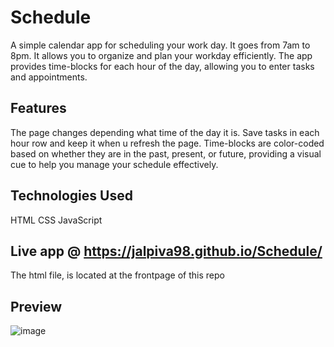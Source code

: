 # Schedule
A simple calendar app for scheduling your work day. It goes from 7am to 8pm. It allows you to organize and plan your workday efficiently. The app provides time-blocks for each hour of the day, allowing you to enter tasks and appointments. 

## Features
The page changes depending what time of the day it is.
Save tasks in each hour row and keep it when u refresh the page.
Time-blocks are color-coded based on whether they are in the past, present, or future, providing a visual cue to help you manage your schedule effectively.


## Technologies Used
HTML
CSS
JavaScript

## Live app @ https://jalpiva98.github.io/Schedule/
The html file, is located at the frontpage of this repo

## Preview

![image](https://github.com/jalpiva98/Schedule/assets/108430639/36e66a65-91ba-4df5-a60d-3e8db62a1d44)
